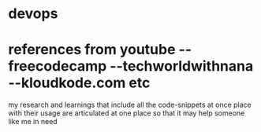 # devops
# references from youtube --freecodecamp --techworldwithnana --kloudkode.com etc
my research and learnings that include all the code-snippets at once place with their usage are articulated at one place so that it may help someone like me in need
